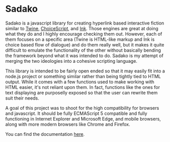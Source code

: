 # Sadako

Sadako is a javascript library for creating hyperlink based interactive fiction similar to [Twine](https://twinery.org/), [ChoiceScript](https://www.choiceofgames.com/), and [Ink](https://www.inklestudios.com/ink/). Those engines are great at doing what they do and I highly encourage checking them out. However, each of them focuses on a specific area (Twine is HTML-like markup and Ink is choice based flow of dialogue) and do them really well, but it makes it quite difficult to emulate the functionality of the other without basically bending the framework beyond what it was intended to do. Sadako is my attempt of merging the two ideologies into a cohesive scripting language.

This library is intended to be fairly open ended so that it may easily fit into a node.js project or something similar rather than being tightly tied to HTML output. While it comes with a few functions used to make working with HTML easier, it's not reliant upon them. In fact, functions like the ones for text displaying are purposelly exposed so that the user can rewrite them suit their needs.

A goal of this project was to shoot for the high compatibility for browsers and javascript. It should be fully ECMAScript 5 compatible and  fully functioning in Internet Explorer and Microsoft Edge, and mobile browsers, along with more modern browsers like Chrome and Firefox.

You can find the documentation [here](tutorial.md).
